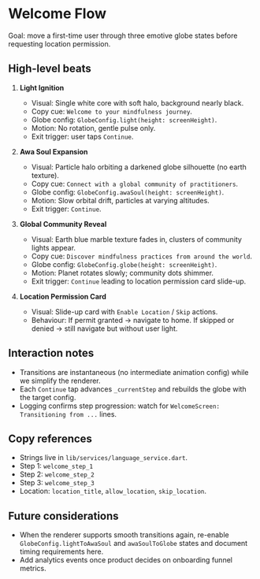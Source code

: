 # Welcome Flow

Goal: move a first-time user through three emotive globe states before requesting location permission.

## High-level beats

1. **Light Ignition**
   - Visual: Single white core with soft halo, background nearly black.
   - Copy cue: `Welcome to your mindfulness journey`.
   - Globe config: `GlobeConfig.light(height: screenHeight)`.
   - Motion: No rotation, gentle pulse only.
   - Exit trigger: user taps `Continue`.

2. **Awa Soul Expansion**
   - Visual: Particle halo orbiting a darkened globe silhouette (no earth texture).
   - Copy cue: `Connect with a global community of practitioners`.
   - Globe config: `GlobeConfig.awaSoul(height: screenHeight)`.
   - Motion: Slow orbital drift, particles at varying altitudes.
   - Exit trigger: `Continue`.

3. **Global Community Reveal**
   - Visual: Earth blue marble texture fades in, clusters of community lights appear.
   - Copy cue: `Discover mindfulness practices from around the world`.
   - Globe config: `GlobeConfig.globe(height: screenHeight)`.
   - Motion: Planet rotates slowly; community dots shimmer.
   - Exit trigger: `Continue` leading to location permission card slide-up.

4. **Location Permission Card**
   - Visual: Slide-up card with `Enable Location` / `Skip` actions.
   - Behaviour: If permit granted → navigate to home. If skipped or denied → still navigate but without user light.

## Interaction notes

- Transitions are instantaneous (no intermediate animation config) while we simplify the renderer.
- Each `Continue` tap advances `_currentStep` and rebuilds the globe with the target config.
- Logging confirms step progression: watch for `WelcomeScreen: Transitioning from ...` lines.

## Copy references

- Strings live in `lib/services/language_service.dart`.
- Step 1: `welcome_step_1`
- Step 2: `welcome_step_2`
- Step 3: `welcome_step_3`
- Location: `location_title`, `allow_location`, `skip_location`.

## Future considerations

- When the renderer supports smooth transitions again, re-enable `GlobeConfig.lightToAwaSoul` and `awaSoulToGlobe` states and document timing requirements here.
- Add analytics events once product decides on onboarding funnel metrics.

